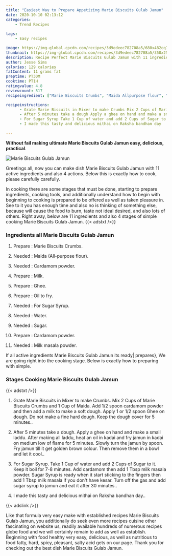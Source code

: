 ```yaml
---
title: "Easiest Way to Prepare Appetizing Marie Biscuits Gulab Jamun"
date: 2020-10-10 02:13:12
categories:
    - Trend Recipes
    
tags:
    - Easy recipes

image: https://img-global.cpcdn.com/recipes/3d9edeec782708a5/680x482cq70/marie-biscuits-gulab-jamun-recipe-main-photo.jpg
thumbnail: https://img-global.cpcdn.com/recipes/3d9edeec782708a5/350x250cq70/marie-biscuits-gulab-jamun-recipe-main-photo.jpg
description: Recipe Perfect Marie Biscuits Gulab Jamun with 11 ingredients and 4 stages of easy cooking.
author: Jesse Sims
calories: 129 calories
fatContent: 11 grams fat
preptime: PT30M
cooktime: PT1H
ratingvalue: 4.8
reviewcount: 517
recipeingredient: ["Marie Biscuits Crumbs", "Maida Allpurpose flour", "Cardamom powder", "Milk", "Ghee", "Oil to fry", "For Sugar Syrup", "Water", "Sugar", "Cardamom powder", "Milk masala powder"]

recipeinstructions: 
      - Grate Marie Biscuits in Mixer to make Crumbs Mix 2 Cups of Marie Biscuits Crumbs and 1 Cup of Maida Add 12 spoon cardamom powder and then add a milk to make a soft dough Apply 1 or 12 spoon Ghee on dough Do not make a fine hard dough Keep the dough cover for 5 minutes 
      - After 5 minutes take a dough Apply a ghee on hand and make a small laddu After making all laddu heat an oil in kadai and fry jamun in kadai on medium low of flame for 5 minutes Slowly turn the jamun by spoon Fry jamun till it get golden brown colour Then remove them in a bowl and let it cool 
      - For Sugar Syrup Take 1 Cup of water and add 2 Cups of Sugar to it Keep it boil for 78 minutes Add cardamom then add 1 Tbsp milk masala powder Sugar Syrup is ready when it start sticking to the fingers then add 1 Tbsp milk masala if you dont have kesar Turn off the gas and add sugar syrup to jamun and eat it after 30 minutes 
      - I made this tasty and delicious mithai on Raksha bandhan day

---
```




**Without fail making ultimate Marie Biscuits Gulab Jamun easy, delicious, practical**. 


![Marie Biscuits Gulab Jamun](https://img-global.cpcdn.com/recipes/3d9edeec782708a5/680x482cq70/marie-biscuits-gulab-jamun-recipe-main-photo.jpg "Marie Biscuits Gulab Jamun")




Greetings all, now you can make dish Marie Biscuits Gulab Jamun with 11 active ingredients and also 4 actions. Below this is exactly how to cook, please carefully carefully.

In cooking there are some stages that must be done, starting to prepare ingredients, cooking tools, and additionally understand how to begin with beginning to cooking is prepared to be offered as well as taken pleasure in. See to it you has enough time and also no is thinking of something else, because will cause the food to burn, taste not ideal desired, and also lots of others. Right away, below are 11 ingredients and also 4 stages of simple cooking Marie Biscuits Gulab Jamun.
{{< adstxt />}}

### Ingredients all Marie Biscuits Gulab Jamun


1. Prepare  : Marie Biscuits Crumbs.

1. Needed  : Maida (All-purpose flour).

1. Needed  : Cardamom powder.

1. Prepare  : Milk.

1. Prepare  : Ghee.

1. Prepare  : Oil to fry.

1. Needed  : For Sugar Syrup.

1. Needed  : Water.

1. Needed  : Sugar.

1. Prepare  : Cardamom powder.

1. Needed  : Milk masala powder.



If all active ingredients Marie Biscuits Gulab Jamun its ready| prepares}, We are going right into the cooking stage. Below is exactly how to preparing with simple.

### Stages Cooking Marie Biscuits Gulab Jamun

{{< adstxt />}}


1. Grate Marie Biscuits in Mixer to make Crumbs. 
Mix 2 Cups of Marie Biscuits Crumbs and 1 Cup of Maida. Add 1/2 spoon cardamom powder and then add a milk to make a soft dough. Apply 1 or 1/2 spoon Ghee on dough. Do not make a fine hard dough. Keep the dough cover for 5 minutes..



1. After 5 minutes take a dough. Apply a ghee on hand and make a small laddu. After making all laddu, heat an oil in kadai and fry jamun in kadai on medium low of flame for 5 minutes. Slowly turn the jamun by spoon. Fry jamun till it get golden brown colour. Then remove them in a bowl and let it cool..



1. For Sugar Syrup. 
Take 1 Cup of water and add 2 Cups of Sugar to it. Keep it boil for 7-8 minutes. Add cardamom then add 1 Tbsp milk masala powder. Sugar Syrup is ready when it start sticking to the fingers then add 1 Tbsp milk masala if you don&#39;t have kesar. Turn off the gas and add sugar syrup to jamun and eat it after 30 minutes..



1. I made this tasty and delicious mithai on Raksha bandhan day..





{{< adslink />}}

Like that formula very easy make with established recipes Marie Biscuits Gulab Jamun, you additionally do seek even more recipes cuisine other fascinating on website us, readily available hundreds of numerous recipes globe food and we will certainly remain to add as well as establish. Beginning with food healthy very easy, delicious, as well as nutritious to food fatty, hard, spicy, pleasant, salty acid gets on our page. Thank you for checking out the best dish Marie Biscuits Gulab Jamun.
